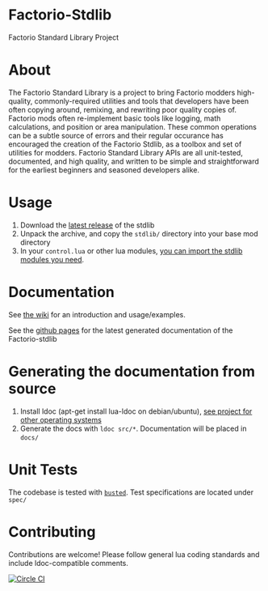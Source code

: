 # Factorio-Stdlib
Factorio Standard Library Project

# About
The Factorio Standard Library is a project to bring Factorio modders high-quality, commonly-required utilities and tools that developers have been often copying around, remixing, and rewriting poor quality copies of. Factorio mods often re-implement basic tools like logging, math calculations, and position or area manipulation. These common operations can be a subtle source of errors and their regular occurance has encouraged the creation of the Factorio Stdlib, as a toolbox and set of utilities for modders. Factorio Standard Library APIs are all unit-tested, documented, and high quality, and written to be simple and straightforward for the earliest beginners and seasoned developers alike.

# Usage

1.  Download the [latest release](https://github.com/Afforess/Factorio-Stdlib/releases/latest) of the stdlib
2.  Unpack the archive, and copy the `stdlib/` directory into your base mod directory
3.  In your `control.lua` or other lua modules, [you can import the stdlib modules you need](https://github.com/Afforess/Factorio-Stdlib/wiki/Layout#adding-factorio-stdlib-to-your-mod).

# Documentation
See [the wiki](https://github.com/Afforess/Factorio-Stdlib/wiki) for an introduction and usage/examples.

See the [github pages](http://afforess.github.io/Factorio-Stdlib/) for the latest generated documentation of the Factorio-stdlib


# Generating the documentation from source

1.  Install ldoc (apt-get install lua-ldoc on debian/ubuntu), [see project for other operating systems](https://stevedonovan.github.io/ldoc/index.html)
2.  Generate the docs with `ldoc src/*`. Documentation will be placed in `docs/`

# Unit Tests
The codebase is tested with [`busted`](http://olivinelabs.com/busted). Test specifications are located under `spec/`

# Contributing
Contributions are welcome! Please follow general lua coding standards and include ldoc-compatible comments.

[![Circle CI](https://circleci.com/gh/Afforess/Factorio-Stdlib/tree/master.svg?style=svg)](https://circleci.com/gh/Afforess/Factorio-Stdlib/tree/master)
